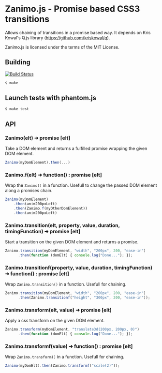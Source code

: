 # Zanimo.js - Promise based CSS3 transitions

Allows chaining of transitions in a promise based way.
It depends on Kris Kowal's Q.js library (https://github.com/kriskowal/q).

Zanimo.js is licensed under the terms of the MIT License.

## Building

[![Build Status](https://secure.travis-ci.org/peutetre/zanimo.png?branch=Q)](http://travis-ci.org/peutetre/zanimo)

~~~ sh
$ make
~~~

## Launch tests with phantom.js

~~~ sh
$ make test
~~~

## API

### Zanimo(elt) ➜  promise [elt]

Take a DOM element and returns a fulfilled promise wrapping the given DOM element.

~~~ javascript
Zanimo(myDomElement).then(...)
~~~

### Zanimo.f(elt) ➜  function() : promise [elt]

Wrap the `Zanimo()` in a function.
Usefull to change the passed DOM element along a promises chain.

~~~ javascript
Zanimo(myDomElement)
    .then(anim200pxLeft)
    .then(Zanimo.f(myOtherDomElement))
    .then(anim200pxLeft)
~~~

### Zanimo.transition(elt, property, value, duration, timingFunction)  ➜  promise [elt]

Start a transition on the given DOM element and returns a promise.

~~~ javascript
Zanimo.transition(myDomElement, "width", "200px", 200, "ease-in")
      .then(function (domElt) { console.log("Done..."); });
~~~

### Zanimo.transitionf(property, value, duration, timingFunction)  ➜  function() : promise [elt]

Wrap `Zanimo.transition()` in a function.
Usefull for chaining.

~~~ javascript
Zanimo.transition(myDomElement, "width", "200px", 200, "ease-in")
      .then(Zanimo.transitionf("height", "300px", 200, "ease-in"));
~~~

### Zanimo.transform(elt, value)  ➜  promise [elt]

Apply a css transform on the given DOM element.

~~~ javascript
Zanimo.transform(myDomElement, "translate3d(200px, 200px, 0)")
      .then(function (domElt) { console.log("Done..."); });
~~~

### Zanimo.transformf(value)  ➜  function() : promise [elt]

Wrap `Zanimo.transform()` in a function.
Usefull for chaining.

~~~ javascript
Zanimo(myDomElt).then(Zanimo.transformf("scale(2)"));
~~~
